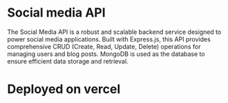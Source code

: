 # Social media API
The Social Media API is a robust and scalable backend service designed to power social media applications. Built with Express.js, this 
API provides comprehensive CRUD (Create, Read, Update, Delete) operations for managing users and blog posts. MongoDB is used as the database to ensure efficient data storage and retrieval.
# Deployed on vercel
